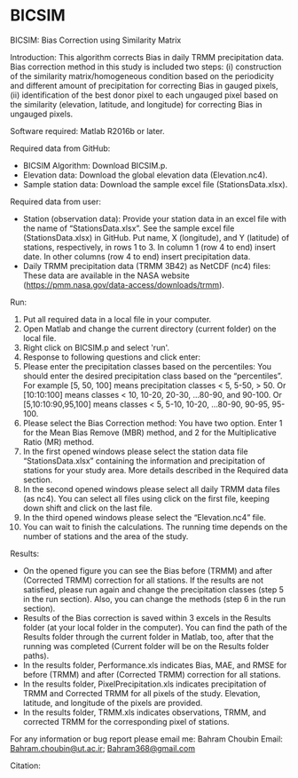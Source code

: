 # BICSIM
BICSIM: Bias Correction using Similarity Matrix

Introduction:
This algorithm corrects Bias in daily TRMM precipitation data. Bias correction method in this study is included two steps: (i) construction of the similarity matrix/homogeneous condition based on the periodicity and different amount of precipitation for correcting Bias in gauged pixels, (ii) identification of the best donor pixel to each ungauged pixel based on the similarity (elevation, latitude, and longitude) for correcting Bias in ungauged pixels. 

Software required: 
Matlab R2016b or later.

Required data from GitHub:
-	BICSIM Algorithm: Download BICSIM.p.
-	Elevation data: Download the global elevation data (Elevation.nc4). 
-	Sample station data: Download the sample excel file (StationsData.xlsx). 

Required data from user:
-	Station (observation data): Provide your station data in an excel file with the name of “StationsData.xlsx”. See the sample excel file (StationsData.xlsx) in GitHub. Put name, X (longitude), and Y (latitude) of stations, respectively, in rows 1 to 3. In column 1 (row 4 to end) insert date. In other columns (row 4 to end) insert precipitation data. 
-	Daily TRMM precipitation data (TRMM 3B42) as NetCDF (nc4) files: These data are available in the NASA website (https://pmm.nasa.gov/data-access/downloads/trmm). 

Run: 
1)	Put all required data in a local file in your computer. 
2)	Open Matlab and change the current directory (current folder) on the local file.
3)	Right click on BICSIM.p and select 'run'. 
4)	Response to following questions and click enter:
5)	Please enter the precipitation classes based on the percentiles: You should enter the desired precipitation class based on the “percentiles”. For example [5, 50, 100] means precipitation classes < 5, 5-50, > 50. Or [10:10:100] means classes < 10, 10-20, 20-30, …80-90, and 90-100. Or [5,10:10:90,95,100] means classes < 5, 5-10, 10-20, …80-90, 90-95, 95-100.
6)	Please select the Bias Correction method: You have two option. Enter 1 for the Mean Bias Remove (MBR) method, and 2 for the Multiplicative Ratio (MR) method.
7)	In the first opened windows please select the station data file “StationsData.xlsx” containing the information and precipitation of stations for your study area. More details described in the Required data section. 
8)	In the second opened windows please select all daily TRMM data files (as nc4). You can select all files using click on the first file, keeping down shift and click on the last file.
9)	In the third opened windows please select the “Elevation.nc4” file. 
10)	You can wait to finish the calculations. The running time depends on the number of stations and the area of the study. 


Results: 
-	On the opened figure you can see the Bias before (TRMM) and after (Corrected TRMM) correction for all stations. If the results are not satisfied, please run again and change the precipitation classes (step 5 in the run section). Also, you can change the methods (step 6 in the run section). 
-	Results of the Bias correction is saved within 3 excels in the Results folder (at your local folder in the computer). You can find the path of the Results folder through the current folder in Matlab, too, after that the running was completed (Current folder will be on the Results folder paths). 
-	In the results folder, Performance.xls indicates Bias, MAE, and RMSE for before (TRMM) and after (Corrected TRMM) correction for all stations.
-	In the results folder, PixelPrecipitation.xls indicates precipitation of TRMM and Corrected TRMM for all pixels of the study. Elevation, latitude, and longitude of the pixels are provided. 
-	In the results folder, TRMM.xls indicates observations, TRMM, and corrected TRMM for the corresponding pixel of stations. 

For any information or bug report please email me:
Bahram Choubin
Email: Bahram.choubin@ut.ac.ir; 
Bahram368@gmail.com 

Citation: 

